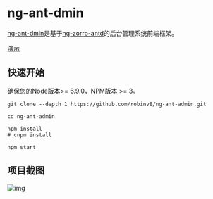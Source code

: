 # ng-ant-dmin

[ng-ant-dmin](https://github.com/robinv8/ng-ant-admin)是基于[ng-zorro-antd](https://github.com/NG-ZORRO/ng-zorro-antd)的后台管理系统前端框架。

[演示](http://ng-ant-admin.rnode.me)

## 快速开始
确保您的Node版本>= 6.9.0，NPM版本 >= 3。

```
git clone --depth 1 https://github.com/robinv8/ng-ant-admin.git

cd ng-ant-admin

npm install
# cnpm install

npm start
```
## 项目截图

![img](http://cdn.rnode.me/images/20171122/img1.png)

